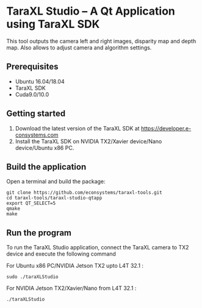 # TaraXL Studio – A Qt Application using TaraXL SDK

This tool outputs the camera left and right images, disparity map and depth map. Also allows to adjust camera and algorithm settings.

## Prerequisites

- Ubuntu 16.04/18.04
- TaraXL SDK
- Cuda9.0/10.0

## Getting started

1. Download the latest version of the TaraXL SDK at https://developer.e-consystems.com
2. Install the TaraXL SDK on NVIDIA TX2/Xavier device/Nano device/Ubuntu x86 PC.

## Build the application

Open a terminal and build the package:

    git clone https://github.com/econsystems/taraxl-tools.git
    cd taraxl-tools/taraxl-studio-qtapp
    export QT_SELECT=5
    qmake
    make

## Run the program

To run the TaraXL Studio application, connect the TaraXL camera to TX2 device and execute the following command

For Ubuntu x86 PC/NVIDIA Jetson TX2 upto L4T 32.1 : 

    sudo ./taraXLStudio
For NVIDIA Jetson TX2/Xavier/Nano from L4T 32.1 : 

    ./taraXLStudio
